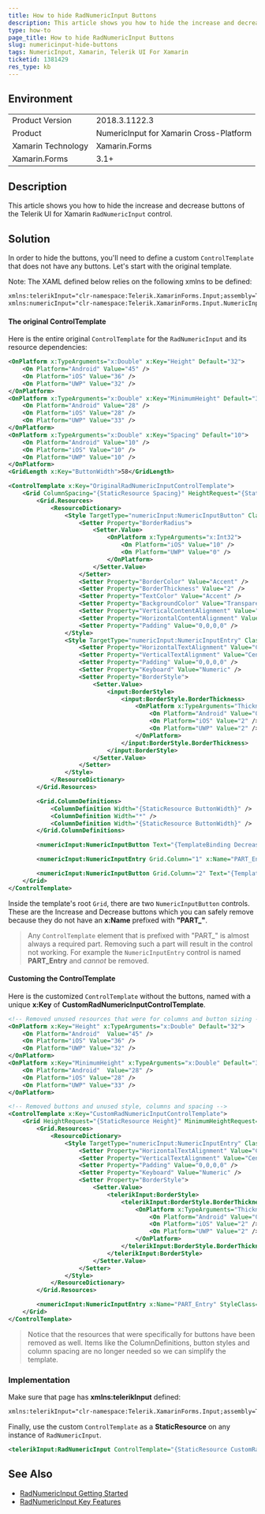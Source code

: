 ```yaml
---
title: How to hide RadNumericInput Buttons
description: This article shows you how to hide the increase and decrease buttons of the Telerik UI for Xamarin RadNumericInput control.
type: how-to
page_title: How to hide RadNumericInput Buttons
slug: numericinput-hide-buttons
tags: NumericInput, Xamarin, Telerik UI For Xamarin
ticketid: 1381429
res_type: kb
---
```


## Environment
<table>
	<tr>
		<td>Product Version</td>
		<td>2018.3.1122.3</td>
	</tr>
	<tr>
		<td>Product</td>
		<td>NumericInput for Xamarin Cross-Platform</td>
	</tr>
	<tr>
		<td>Xamarin Technology</td>
		<td>Xamarin.Forms</td>
	</tr>
	<tr>
		<td>Xamarin.Forms</td>
		<td>3.1+</td>
	</tr>
</table>

## Description
This article shows you how to hide the increase and decrease buttons of the Telerik UI for Xamarin `RadNumericInput` control.

## Solution
In order to hide the buttons, you'll need to define a custom `ControlTemplate` that does not have any buttons. Let's start with the original template.

Note: The XAML defined below relies on the following xmlns to be defined:

```xml
xmlns:telerikInput="clr-namespace:Telerik.XamarinForms.Input;assembly=Telerik.XamarinForms.Input"
xmlns:numericInput="clr-namespace:Telerik.XamarinForms.Input.NumericInput;assembly=Telerik.XamarinForms.Input"
```

#### The original ControlTemplate
Here is the entire original `ControlTemplate` for the `RadNumericInput` and its resource dependencies:

```xml
<OnPlatform x:TypeArguments="x:Double" x:Key="Height" Default="32">
	<On Platform="Android" Value="45" />
	<On Platform="iOS" Value="36" />
	<On Platform="UWP" Value="32" />
</OnPlatform>
<OnPlatform x:TypeArguments="x:Double" x:Key="MinimumHeight" Default="33">
	<On Platform="Android" Value="28" />
	<On Platform="iOS" Value="28" />
	<On Platform="UWP" Value="33" />
</OnPlatform>
<OnPlatform x:TypeArguments="x:Double" x:Key="Spacing" Default="10">
	<On Platform="Android" Value="10" />
	<On Platform="iOS" Value="10" />
	<On Platform="UWP" Value="10" />
</OnPlatform>
<GridLength x:Key="ButtonWidth">58</GridLength>

<ControlTemplate x:Key="OriginalRadNumericInputControlTemplate">
	<Grid ColumnSpacing="{StaticResource Spacing}" HeightRequest="{StaticResource Height}" MinimumHeightRequest="{StaticResource MinimumHeight}">
		<Grid.Resources>
			<ResourceDictionary>
				<Style TargetType="numericInput:NumericInputButton" Class="DefaultNumericInputButtonStyle">
					<Setter Property="BorderRadius">
						<Setter.Value>
							<OnPlatform x:TypeArguments="x:Int32">
								<On Platform="iOS" Value="10" />
								<On Platform="UWP" Value="0" />
							</OnPlatform>
						</Setter.Value>
					</Setter>
					<Setter Property="BorderColor" Value="Accent" />
					<Setter Property="BorderThickness" Value="2" />
					<Setter Property="TextColor" Value="Accent" />
					<Setter Property="BackgroundColor" Value="Transparent" />
					<Setter Property="VerticalContentAlignment" Value="Center" />
					<Setter Property="HorizontalContentAlignment" Value="Center" />
					<Setter Property="Padding" Value="0,0,0,0" />
				</Style>
				<Style TargetType="numericInput:NumericInputEntry" Class="DefaultNumericInputEntryStyle">
					<Setter Property="HorizontalTextAlignment" Value="Center" />
					<Setter Property="VerticalTextAlignment" Value="Center" />
					<Setter Property="Padding" Value="0,0,0,0" />
					<Setter Property="Keyboard" Value="Numeric" />
					<Setter Property="BorderStyle">
						<Setter.Value>
							<input:BorderStyle>
								<input:BorderStyle.BorderThickness>
									<OnPlatform x:TypeArguments="Thickness" Default="2">
										<On Platform="Android" Value="0,0,0,2" />
										<On Platform="iOS" Value="2" />
										<On Platform="UWP" Value="2" />
									</OnPlatform>
								</input:BorderStyle.BorderThickness>
							</input:BorderStyle>
						</Setter.Value>
					</Setter>
				</Style>
			</ResourceDictionary>
		</Grid.Resources>

		<Grid.ColumnDefinitions>
			<ColumnDefinition Width="{StaticResource ButtonWidth}" />
			<ColumnDefinition Width="*" />
			<ColumnDefinition Width="{StaticResource ButtonWidth}" />
		</Grid.ColumnDefinitions>

		<numericInput:NumericInputButton Text="{TemplateBinding DecreaseButtonText}" Command="{TemplateBinding DecreaseCommand}" StyleClass="DefaultNumericInputButtonStyle" AutomationId="NumericDecreaseButton" />

		<numericInput:NumericInputEntry Grid.Column="1" x:Name="PART_Entry" StyleClass="DefaultNumericInputEntryStyle" Text="{TemplateBinding Value, Mode=OneWay}" InputTransparent="{TemplateBinding IsReadOnly}" AutomationId="NumericEntry" />

		<numericInput:NumericInputButton Grid.Column="2" Text="{TemplateBinding IncreaseButtonText}" Command="{TemplateBinding IncreaseCommand}" StyleClass="DefaultNumericInputButtonStyle" AutomationId="NumericIncreaseButton" />
	</Grid>
</ControlTemplate>
```

Inside the template's root `Grid`, there are two `NumericInputButton` controls. These are the Increase and Decrease buttons which you can safely remove because they do not have an **x:Name** prefixed with **"PART_"**. 

> Any `ControlTemplate` element that is prefixed with "PART_" is almost always a required part. Removing such a part will result in the control not working. For example the `NumericInputEntry` control is named **PART_Entry** and *cannot* be removed.

#### Customing the ControlTemplate

Here is the customized `ControlTemplate` without the buttons, named with a unique **x:Key** of **CustomRadNumericInputControlTemplate**.

```xml
<!-- Removed unused resources that were for columns and button sizing -->
<OnPlatform x:Key="Height" x:TypeArguments="x:Double" Default="32">
    <On Platform="Android"  Value="45" />
    <On Platform="iOS" Value="36" />
    <On Platform="UWP" Value="32" />
</OnPlatform>
<OnPlatform x:Key="MinimumHeight" x:TypeArguments="x:Double" Default="33">
    <On Platform="Android"  Value="28" />
    <On Platform="iOS" Value="28" />
    <On Platform="UWP" Value="33" />
</OnPlatform>

<!-- Removed buttons and unused style, columns and spacing -->
<ControlTemplate x:Key="CustomRadNumericInputControlTemplate">
    <Grid HeightRequest="{StaticResource Height}" MinimumHeightRequest="{StaticResource MinimumHeight}">
        <Grid.Resources>
            <ResourceDictionary>
                <Style TargetType="numericInput:NumericInputEntry" Class="DefaultNumericInputEntryStyle">
                    <Setter Property="HorizontalTextAlignment" Value="Center" />
                    <Setter Property="VerticalTextAlignment" Value="Center" />
                    <Setter Property="Padding" Value="0,0,0,0" />
                    <Setter Property="Keyboard" Value="Numeric" />
                    <Setter Property="BorderStyle">
                        <Setter.Value>
                            <telerikInput:BorderStyle>
                                <telerikInput:BorderStyle.BorderThickness>
                                    <OnPlatform x:TypeArguments="Thickness" Default="2">
                                        <On Platform="Android" Value="0,0,0,2" />
                                        <On Platform="iOS" Value="2" />
                                        <On Platform="UWP" Value="2" />
                                    </OnPlatform>
                                </telerikInput:BorderStyle.BorderThickness>
                            </telerikInput:BorderStyle>
                        </Setter.Value>
                    </Setter>
                </Style>
            </ResourceDictionary>
        </Grid.Resources>

        <numericInput:NumericInputEntry x:Name="PART_Entry" StyleClass="DefaultNumericInputEntryStyle" Text="{TemplateBinding Value, Mode=OneWay}" InputTransparent="{TemplateBinding IsReadOnly}" AutomationId="NumericEntry" />
    </Grid>
</ControlTemplate>
```

> Notice that the resources that were specifically for buttons have been removed as well. Items like the ColumnDefinitions, button styles and column spacing are no longer needed so we can simplify the template.

### Implementation

Make sure that page has **xmlns:telerikInput** defined:

```xml
xmlns:telerikInput="clr-namespace:Telerik.XamarinForms.Input;assembly=Telerik.XamarinForms.Input"
```

Finally, use the custom `ControlTemplate` as a **StaticResource** on any instance of `RadNumericInput`.

```xml
<telerikInput:RadNumericInput ControlTemplate="{StaticResource CustomRadNumericInputControlTemplate}" />
```

## See Also

* [RadNumericInput Getting Started](https://docs.telerik.com/devtools/xamarin/controls/numericinput/numericinput-getting-started)
* [RadNumericInput Key Features](https://docs.telerik.com/devtools/xamarin/controls/numericinput/numericinput-key-features)
